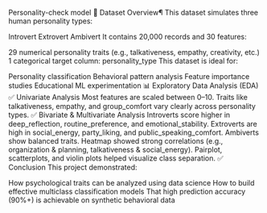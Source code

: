 Personality-check model
📌 Dataset Overview¶
This dataset simulates three human personality types:

Introvert
Extrovert
Ambivert
It contains 20,000 records and 30 features:

29 numerical personality traits (e.g., talkativeness, empathy, creativity, etc.)
1 categorical target column: personality_type
This dataset is ideal for:

Personality classification
Behavioral pattern analysis
Feature importance studies
Educational ML experimentation
📊 Exploratory Data Analysis (EDA)
✅ Univariate Analysis
Most features are scaled between 0–10.
Traits like talkativeness, empathy, and group_comfort vary clearly across personality types.
✅ Bivariate & Multivariate Analysis
Introverts score higher in deep_reflection, routine_preference, and emotional_stability.
Extroverts are high in social_energy, party_liking, and public_speaking_comfort.
Ambiverts show balanced traits.
Heatmap showed strong correlations (e.g., organization & planning, talkativeness & social_energy).
Pairplot, scatterplots, and violin plots helped visualize class separation.
✅ Conclusion
This project demonstrated:

How psychological traits can be analyzed using data science
How to build effective multiclass classification models
That high prediction accuracy (90%+) is achievable on synthetic behavioral data
